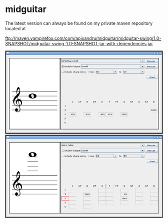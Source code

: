 # midguitar
The latest version can always be found on my private maven repository located at

ftp://maven.vampirefox.com/com/apixandru/midguitar/midguitar-swing/1.0-SNAPSHOT/midguitar-swing-1.0-SNAPSHOT-jar-with-dependencies.jar

<img src="https://raw.githubusercontent.com/apixandru/midguitar/master/github/image1.png" />

<img src="https://raw.githubusercontent.com/apixandru/midguitar/master/github/image2.png" />
